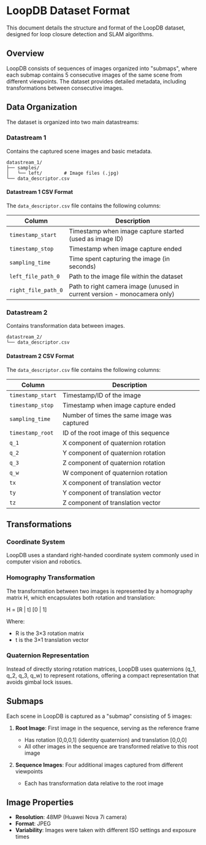 # LoopDB Dataset Format

This document details the structure and format of the LoopDB dataset, designed for loop closure detection and SLAM algorithms.

## Overview

LoopDB consists of sequences of images organized into "submaps", where each submap contains 5 consecutive images of the same scene from different viewpoints. The dataset provides detailed metadata, including transformations between consecutive images.

## Data Organization

The dataset is organized into two main datastreams:

### Datastream 1

Contains the captured scene images and basic metadata.

```
datastream_1/
├── samples/
│   └── left/        # Image files (.jpg)
└── data_descriptor.csv
```

#### Datastream 1 CSV Format

The `data_descriptor.csv` file contains the following columns:

| Column | Description |
|--------|-------------|
| `timestamp_start` | Timestamp when image capture started (used as image ID) |
| `timestamp_stop` | Timestamp when image capture ended |
| `sampling_time` | Time spent capturing the image (in seconds) |
| `left_file_path_0` | Path to the image file within the dataset |
| `right_file_path_0` | Path to right camera image (unused in current version - monocamera only) |

### Datastream 2

Contains transformation data between images.

```
datastream_2/
└── data_descriptor.csv
```

#### Datastream 2 CSV Format

The `data_descriptor.csv` file contains the following columns:

| Column | Description |
|--------|-------------|
| `timestamp_start` | Timestamp/ID of the image |
| `timestamp_stop` | Timestamp when image capture ended |
| `sampling_time` | Number of times the same image was captured |
| `timestamp_root` | ID of the root image of this sequence |
| `q_1` | X component of quaternion rotation |
| `q_2` | Y component of quaternion rotation |
| `q_3` | Z component of quaternion rotation |
| `q_w` | W component of quaternion rotation |
| `tx` | X component of translation vector |
| `ty` | Y component of translation vector |
| `tz` | Z component of translation vector |

## Transformations

### Coordinate System

LoopDB uses a standard right-handed coordinate system commonly used in computer vision and robotics.

### Homography Transformation

The transformation between two images is represented by a homography matrix H, which encapsulates both rotation and translation:

H = [R | t]
    [0 | 1]

Where:
- R is the 3×3 rotation matrix
- t is the 3×1 translation vector

### Quaternion Representation

Instead of directly storing rotation matrices, LoopDB uses quaternions (q_1, q_2, q_3, q_w) to represent rotations, offering a compact representation that avoids gimbal lock issues.

## Submaps

Each scene in LoopDB is captured as a "submap" consisting of 5 images:

1. **Root Image**: First image in the sequence, serving as the reference frame
   - Has rotation [0,0,0,1] (identity quaternion) and translation [0,0,0]
   - All other images in the sequence are transformed relative to this root image

2. **Sequence Images**: Four additional images captured from different viewpoints
   - Each has transformation data relative to the root image

## Image Properties

- **Resolution**: 48MP (Huawei Nova 7i camera)
- **Format**: JPEG
- **Variability**: Images were taken with different ISO settings and exposure times


